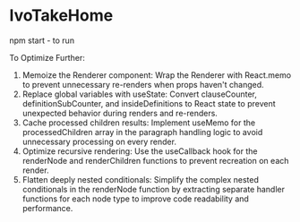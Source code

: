 # IvoTakeHome

npm start - to run

To Optimize Further:
1. Memoize the Renderer component: Wrap the Renderer with React.memo to prevent unnecessary re-renders when props haven't changed.
2. Replace global variables with useState: Convert clauseCounter, definitionSubCounter, and insideDefinitions to React state to prevent unexpected behavior during renders and re-renders.
3. Cache processed children results: Implement useMemo for the processedChildren array in the paragraph handling logic to avoid unnecessary processing on every render.
4. Optimize recursive rendering: Use the useCallback hook for the renderNode and renderChildren functions to prevent recreation on each render.
5. Flatten deeply nested conditionals: Simplify the complex nested conditionals in the renderNode function by extracting separate handler functions for each node type to improve code readability and performance.